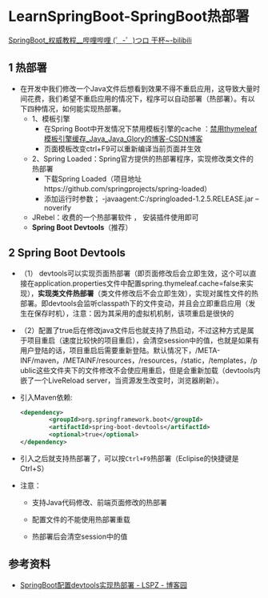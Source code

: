 #  LearnSpringBoot-SpringBoot热部署

[SpringBoot_权威教程__哔哩哔哩 (゜-゜)つロ 干杯~-bilibili](https://www.bilibili.com/video/BV1Et411Y7tQ?p=4)



## 1 热部署

- 在开发中我们修改一个Java文件后想看到效果不得不重启应用，这导致大量时间花费，我们希望不重启应用的情况下，程序可以自动部署（热部署）。有以下四种情况，如何能实现热部署。
    - 1、模板引擎
        - 在Spring Boot中开发情况下禁用模板引擎的cache ：[禁用thymeleaf模板引擎缓存_Java_Java_Glory的博客-CSDN博客](https://blog.csdn.net/Java_Glory/article/details/89882350)
        - 页面模板改变ctrl+F9可以重新编译当前页面并生效
    - 2、Spring Loaded：Spring官方提供的热部署程序，实现修改类文件的热部署
        - 下载Spring Loaded（项目地址https://github.com/springprojects/spring-loaded） 
        - 添加运行时参数； -javaagent:C:/springloaded-1.2.5.RELEASE.jar –noverify
    - JRebel：收费的一个热部署软件 ， 安装插件使用即可
    - **Spring Boot Devtools**（推荐）

## 2 Spring Boot Devtools

- （1） devtools可以实现页面热部署（即页面修改后会立即生效，这个可以直接在application.properties文件中配置spring.thymeleaf.cache=false来实现），**实现类文件热部署**（类文件修改后不会立即生效），实现对属性文件的热部署。即devtools会监听classpath下的文件变动，并且会立即重启应用（发生在保存时机），注意：因为其采用的虚拟机机制，该项重启是很快的
- （2）配置了true后在修改java文件后也就支持了热启动，不过这种方式是属于项目重启（速度比较快的项目重启），会清空session中的值，也就是如果有用户登陆的话，项目重启后需要重新登陆。默认情况下，/META-INF/maven，/METAINF/resources，/resources，/static，/templates，/public这些文件夹下的文件修改不会使应用重启，但是会重新加载（devtools内嵌了一个LiveReload server，当资源发生改变时，浏览器刷新）。

- 引入Maven依赖:

    ```xml
    <dependency>
    		<groupId>org.springframework.boot</groupId>
    		<artifactId>spring-boot-devtools</artifactId>
    		<optional>true</optional>
    </dependency>
    ```

- 引入之后就支持热部署了，可以按`Ctrl+F9`热部署（Eclipise的快捷键是Ctrl+S）

- 注意：
    - 支持Java代码修改、前端页面修改的热部署

    - 配置文件的不能使用热部署重载

    - 热部署后会清空session中的值

        

## 参考资料

- [SpringBoot配置devtools实现热部署 - LSPZ - 博客园](https://www.cnblogs.com/lspz/p/6832358.html)